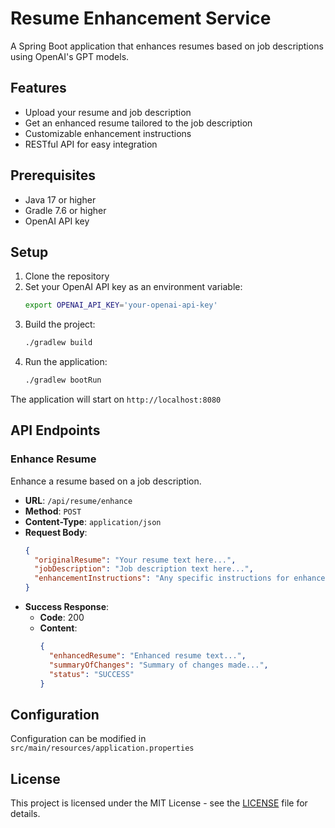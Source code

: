 # Resume Enhancement Service

A Spring Boot application that enhances resumes based on job descriptions using OpenAI's GPT models.

## Features

- Upload your resume and job description
- Get an enhanced resume tailored to the job description
- Customizable enhancement instructions
- RESTful API for easy integration

## Prerequisites

- Java 17 or higher
- Gradle 7.6 or higher
- OpenAI API key

## Setup

1. Clone the repository
2. Set your OpenAI API key as an environment variable:
   ```bash
   export OPENAI_API_KEY='your-openai-api-key'
   ```
3. Build the project:
   ```bash
   ./gradlew build
   ```
4. Run the application:
   ```bash
   ./gradlew bootRun
   ```

The application will start on `http://localhost:8080`

## API Endpoints

### Enhance Resume

Enhance a resume based on a job description.

- **URL**: `/api/resume/enhance`
- **Method**: `POST`
- **Content-Type**: `application/json`
- **Request Body**:
  ```json
  {
    "originalResume": "Your resume text here...",
    "jobDescription": "Job description text here...",
    "enhancementInstructions": "Any specific instructions for enhancement (optional)"
  }
  ```
- **Success Response**:
  - **Code**: 200
  - **Content**:
    ```json
    {
      "enhancedResume": "Enhanced resume text...",
      "summaryOfChanges": "Summary of changes made...",
      "status": "SUCCESS"
    }
    ```

## Configuration

Configuration can be modified in `src/main/resources/application.properties`

## License

This project is licensed under the MIT License - see the [LICENSE](LICENSE) file for details.
